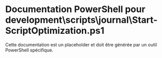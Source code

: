 # Documentation PowerShell pour development\scripts\journal\Start-ScriptOptimization.ps1

Cette documentation est un placeholder et doit être générée par un outil PowerShell spécifique.
